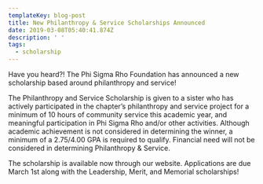 ```yaml
---
templateKey: blog-post
title: New Philanthropy & Service Scholarships Announced
date: 2019-03-08T05:40:41.874Z
description: ' '
tags:
  - scholarship
---
```

Have you heard?! The Phi Sigma Rho Foundation has announced a new scholarship based around philanthropy and service! 

The Philanthropy and Service Scholarship is given to a sister who has actively participated in the chapter’s philanthropy and service project for a minimum of 10 hours of community service this academic year, and meaningful participation in Phi Sigma Rho and/or other activities. Although academic achievement is not considered in determining the winner, a minimum of a 2.75/4.00 GPA is required to qualify. Financial need will not be considered in determining Philanthropy & Service. 

The scholarship is available now through our website. Applications are due March 1st along with the Leadership, Merit, and Memorial scholarships!
